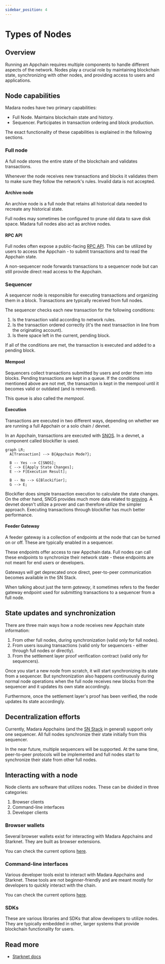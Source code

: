 ```yaml
---
sidebar_position: 4
---
```


# Types of Nodes

## Overview

Running an Appchain requires multiple components to handle different aspects of the network. Nodes play a crucial role by maintaining blockchain state, synchronizing with other nodes, and providing access to users and applications.

## Node capabilities

Madara nodes have two primary capabilities:
- Full Node. Maintains blockchain state and history.
- Sequencer. Participates in transaction ordering and block production.

The exact functionality of these capabilities is explained in the following sections.

### Full node

A full node stores the entire state of the blockchain and validates transactions.

Whenever the node receives new transactions and blocks it validates them to make sure they follow the network's rules. Invalid data is not accepted.

#### Archive node

An archive node is a full node that retains all historical data needed to recreate any historical state.

Full nodes may sometimes be configured to prune old data to save disk space. Madara full nodes also act as archive nodes.

#### RPC API

Full nodes often expose a public-facing [RPC API](https://github.com/starkware-libs/starknet-specs/blob/master/starknet_vs_ethereum_node_apis.md). This can be utilized by users to access the Appchain - to submit transactions and to read the Appchain state.

A non-sequencer node forwards transactions to a sequencer node but can still provide direct read access to the Appchain.

### Sequencer

A sequencer node is responsible for executing transactions and organizing them in a block. Transactions are typically received from full nodes. 

The sequencer checks each new transaction for the following conditions:
1. Is the transaction valid according to network rules.
1. Is the transaction ordered correctly (it's the next transaction in line from the originating account).
1. Is there space left in the current, pending block.

If all of the conditions are met, the transaction is executed and added to a pending block.

#### Mempool

Sequencers collect transactions submitted by users and order them into blocks. Pending transactions are kept in a queue. If the conditions mentioned above are not met, the transaction is kept in the mempool until it becomes valid or outdated (and is removed).

This queue is also called the *mempool*.

#### Execution

Transactions are executed in two different ways, depending on whether we are running a full Appchain or a solo chain / devnet.

In an Appchain, transactions are executed with [SNOS](/components/starknet_os). In a devnet, a component called blockifier is used.

```mermaid
graph LR;
  A[Transaction] --> B{Appchain Mode?};
  
  B -- Yes --> C[SNOS];
  C --> E[Apply State Changes];
  E --> F[Execution Result];

  B -- No --> G[Blockifier];
  G --> E;
```

Blockifier does simple transaction execution to calculate the state changes. On the other hand, SNOS provides much more data related to [proving](/components/prover). A devnet doesn't utilize a prover and can therefore utilize the simpler approach. Executing transactions through blockifier has much better performance.

#### Feeder Gateway

A feeder gateway is a collection of endpoints at the node that can be turned on or off. These are typically enabled in a sequencer.

These endpoints offer access to raw Appchain data. Full nodes can call these endpoints to synchronize their network state - these endpoints are not meant for end users or developers.

Gateways will get deprecated once direct, peer-to-peer communication becomes available in the SN Stack.

When talking about just the term *gateway*, it sometimes refers to the feeder gateway endpoint used for submitting transactions to a sequencer from a full node.

## State updates and synchronization

There are three main ways how a node receives new Appchain state information:
1. From other full nodes, during synchronization (valid only for full nodes).
1. From users issuing transactions (valid only for sequencers - either through full nodes or directly).
1. From the settlement layer proof verification contract (valid only for sequencers).

Once you start a new node from scratch, it will start synchronizing its state from a sequencer. But synchronization also happens continuously during normal node operations when the full node receives new blocks from the sequencer and it updates its own state accordingly.

Furthermore, once the settlement layer's proof has been verified, the node updates its state accordingly.

## Decentralization efforts

Currently, Madara Appchains (and the [SN Stack](https://www.starknet.io/sn-stack/) in general) support only one sequencer. All full nodes synchronize their state initially from this sequencer.

In the near future, multiple sequencers will be supported. At the same time, peer-to-peer protocols will be implemented and full nodes start to synchronize their state from other full nodes.

## Interacting with a node

Node clients are software that utilizes nodes. These can be divided in three categories:
1. Browser clients
1. Command-line interfaces
1. Developer clients

### Browser wallets

Several browser wallets exist for interacting with Madara Appchains and Starknet. They are built as browser extensions.

You can check the current options [here](https://www.starknet.io/wallets/).

### Command-line interfaces

Various developer tools exist to interact with Madara Appchains and Starknet. These tools are not beginner-friendly and are meant mostly for developers to quickly interact with the chain.

You can check the current options [here](https://docs.starknet.io/tools/devtools/interacting-with-starknet/).

### SDKs

These are various libraries and SDKs that allow developers to utilize nodes. They are typically embedded in other, larger systems that provide blockchain functionality for users.

## Read more

- [Starknet docs](https://docs.starknet.io/architecture-and-concepts/nodes/)